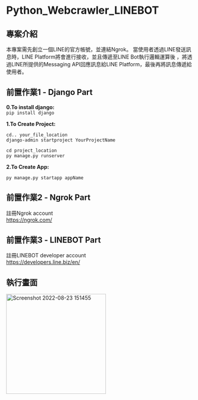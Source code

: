 # Python_Webcrawler_LINEBOT
專案介紹
-
本專案需先創立一個LINE的官方帳號，並連結Ngrok。
當使用者透過LINE發送訊息時，LINE Platform將會進行接收，並且傳遞至LINE Bot執行邏輯運算後
，將透過LINE所提供的Messaging API回應訊息給LINE Platform，最後再將訊息傳遞給使用者。

前置作業1 - Django Part
-
**0.To install django:** <br>
```pip install django```

**1.To Create Project:**
```
cd.. your_file_location
django-admin startproject YourProjectName

cd project_location
py manage.py runserver
```
**2.To Create App:**
```
py manage.py startapp appName
```

前置作業2 - Ngrok Part
-
註冊Ngrok account <br>
https://ngrok.com/

前置作業3 - LINEBOT Part
-
註冊LINEBOT developer account <br>
https://developers.line.biz/en/



執行畫面
-
<img width="268" alt="Screenshot 2022-08-23 151455" src="https://user-images.githubusercontent.com/96730369/186095167-540a44fa-6cc4-4535-98fd-c1c59428c0b5.png">
